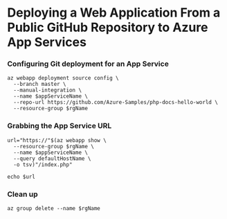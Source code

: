 # Deploying a Web Application From a Public GitHub Repository to Azure App Services


### Configuring Git deployment for an App Service
```
az webapp deployment source config \
  --branch master \
  --manual-integration \
  --name $appServiceName \
  --repo-url https://github.com/Azure-Samples/php-docs-hello-world \
  --resource-group $rgName

```

### Grabbing the App Service URL
```
url="https://"$(az webapp show \
  --resource-group $rgName \
  --name $appServiceName \
  --query defaultHostName \
  -o tsv)"/index.php"

echo $url
```

### Clean up
```
az group delete --name $rgName
```